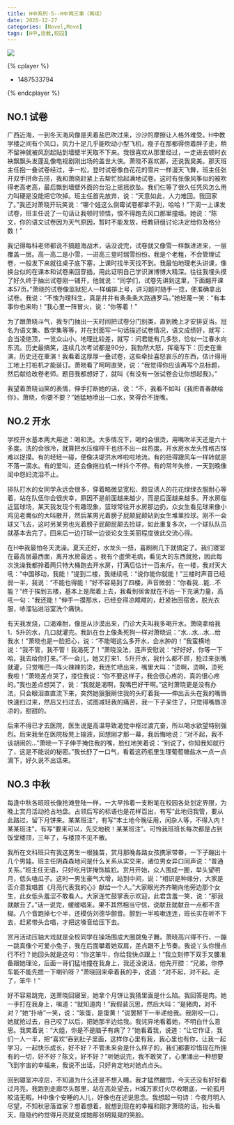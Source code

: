 ```yaml
---
title: H中系列·5--H中两三事（再续）
date: 2020-12-27
categories: [Novel,Move]
tags: [H中,连载,校园]
---
```


![](https://cdn.jsdelivr.net/gh/mumozi/Figure_bed/img/62884926_p0.png)

{% cplayer  %}

  - 1487533794

{% endcplayer %}

## NO.1 试卷

广西近海，一到冬天海风像是夹着盐巴吹过来，沙沙的摩擦让人格外难受。H中教学楼之间有个风口，风力十足几乎能吹动小型飞机，瘦子在那都得傍着胖子走，稍不留神就被风刮起贴到墙壁半天取不下来。我很喜欢从那里经过，一走进去顿时衣袂飘飘头发蓬乱像电视剧刚出场的盖世大侠。萧晓不喜欢那，还说我臭美。那天班主任抱一叠试卷经过，手一松，登时试卷像白花花的雪片一样漫天飞舞，班主任张开双手拼命去捞，我和萧晓赶紧上去帮忙拾起满地试卷。这时有张像风筝似的被吹得老高老高，最后飘到墙壁外面的台沿上摇摇欲坠。我们仨等了很久任凭风怎么用力叫硬是没能把它吹掉。班主任首先放弃，说：“天意如此，人力难回。我回家了。”我还对萧晓开玩笑说：“哪个娃这么倒霉试卷都拿不到，哈哈！”下周一上课发试卷，班主任说了一句话让我顿时领悟，恨不得跑去风口那里撞墙。她说：“陈文，你的语文试卷因为天气原因，暂时不能发放，经教研组讨论决定给你及格分数！”

我记得每科老师都说不搞题海战术，话没说完，试卷就又像雪一样飘进进来，一层覆盖一层。高一高二是小雪，一进高三登时瑞雪纷纷。我是个老粗，不会管理试卷，一般发下来就往桌子底下塞，上课时找半天找不到。我最怕地理老头讲课，像换台似的在课本和试卷来回穿插，用此证明自己学识渊博博大精深。往往我埋头摸了好久终于抽出试卷刚一铺开，他就说：“同学们，试卷先讲到这里，下面翻开课本57页。”萧晓的试卷像监狱犯人一样编排上号，讲习题时随手一捻，便准确拿出试卷。我说：“不愧为理科生，真是井井有条条条大路通罗马。”她轻蔑一笑：“有本事你也来哟！”我心里一阵冒火，说：“你等着！”

为了跟萧晓斗气，我专门抽出一天时间把试卷分门别类，直到晚上才安排妥当。冠名为语文集、数学集等等，并在封面写一句话描述试卷情况，语文成绩好，就写：会当凌绝顶，一览众山小。地理比较差，就写：问君能有几多愁，恰似一江春水向东流。历史最搞笑，连续几次考试都是90分，我勃然大怒，挥毫写下：历史在重演，历史还在重演！我看着这厚厚一叠试卷，这些牵扯喜怒哀乐的东西，估计得用工地上打桩机才能装订。萧晓看了呵呵直笑，说：“我觉得你应该再写个总标题，然后献给改卷老师。题目我都想好了，就叫《有没有一张试卷会让你想起我》。”

我望着萧晓讪笑的表情，伸手打断她的话，说：“不，我看不如叫《我把青春献给你》，萧晓，你要不要？”她猛地喷出一口水，笑得合不拢嘴。

## NO.2 开水

学校开水基本两大用途：喝和洗。大多情况下，喝的会很烫，用嘴吹半天还是六十多度。洗的会很冷，就算把水压缩榨干也挤不出一丝热度。开水房水龙头性格古怪难以捉摸。有的轻轻一碰，便像决堤洪水哗啦啦地流。有的扭得跟风车一样转就是不落一滴水。有的爱叫，还会像拖拉机一样抖个不停。有的常年失修，一天到晚像闺中怨妇流泪不止。

排队打水的女同学永远会很多，穿着略微显宽松、颇显诱人的花花绿绿衣服耐心等着，站在队伍你会很庆幸，原因不是前面越来越少，而是后面越来越多。开水房临近篮球场，某天我发现个有趣现象，篮球常往开水房那边扔，众女生看见球来像小鸡见老鹰似的大叫散开，然后某男光着膀子屁颠屁颠钻到女生堆里捡球。刚不一会球又飞去，这时另某男也光着膀子屁颠屁颠去捡球，如此重复多次，一个球队队员就基本去完了。回来后一边打球一边谈论女生美丽程度彼此交流心得。

在H中我最怕冬天洗澡。夏天还好，水龙头一扭，喜刷刷几下就搞定了。我们寝室在最高层最西面，离开水房最远 。我有个虚荣毛病，看见大的东西就抢，因此每次洗澡我都拎着两只特大桶跑去开水房，打满后估计一百来斤。在一楼，我对天大吼：“中国移动，我能！”提到二楼，我继续吼：“说你能你就能！”三楼时声音已经弱一半，我说：“不能也得能！”好不容易到了四楼，声音微弱：“你看我…能…不能？”终于挨到五楼，基本上是爬着上去，我看到宿舍就在不远一下充满力量，高吼一句：“我还能！”伸手一摸那水，已经变得凉飕飕的，赶紧抬回宿舍，脱光衣服，哧溜钻进浴室洗个痛快。

有天我发烧，口渴难耐，像是从沙漠出来，门诊大夫叫我多喝开水。萧晓拿给我1．5升的水，几口就灌完。我趴在台上像条死狗一样对萧晓说：“水…水…水…给我水！”萧晓也是一脸担心，说：“不能喝这么多开水，会水肿的！”我蛮横地说：“我不管，我不管！我渴死了！”萧晓没法，连声安慰说：“好好好，你等一下哈，我去给你打来。”不一会儿，她又打来1．5升开水，我什么都不顾，抢过来张嘴就灌，只觉嘴巴一阵火辣辣的烫，我连忙喷出来，嘴里大叫：“烫啊，烫啊，烫死我啦！”萧晓差点哭了，搂住我说：“你不要这样子，我会很心疼的，真的很心疼的。”我也差点想哭了，说：“我就是渴啊，我嘴巴好干啊。”这时萧晓更是没有办法，只会眼泪直直流下来，突然她狠狠掰住我的头盯着我——伸出舌头在我的嘴唇快速扫过来，然后又扫过去，试图减轻我的痛苦，我一下子呆住了，只觉得嘴唇凉凉的，甜甜的。

后来不得已才去医院，医生说是高温导致渴觉中枢过渡亢奋，所以喝水欲望特别强烈。后来我坐在医院板凳上输液，回想刚才那一幕，我后悔地说：“对不起，我不该胡闹的…”萧晓一下子伸手掩住我的嘴，脸红地笑着说：“别说了，你知我知就行了，这是不能说的秘密。”我长舒了一口气，看着这药瓶里生理葡萄糖盐水一点一点滴下，好久说不出话来。

## NO.3 中秋

每逢中秋各班班长像抢滩登陆一样，一大早拎着一支粉笔在校园各处划定界限，为晚上赏月活动抢占地盘。占领后写的标语也是花样百出，有写“此地归我管，要从此路过，留下月饼来。某某班注”，有写“本土地今晚征用，闲杂人等，不得入内！某某班注”，有写“要来可以，先交地税！某某班注”。可怜我班班长每次都是占到饭堂楼顶，三年了，与楼顶不见不散。

我所在文科班只有我这男生一根独苗，赏月那晚各路女孩携家带眷，一下子蹦出十几个男娃。班主任阴森森地问是什么关系从实交来，诸位男女异口同声说：“普通关系。”班主任无语，只好吃月饼掩饰尴尬。赏月开始，众人围成一圈，举头望明月，低头嗑瓜子。这时一男生豪气大增，站到中间，说：“相识是种缘分，大家是否介意我唱首《月亮代表我的心》献给一个人。”大家眼光齐齐唰向他旁边那个女生，此女低头羞涩不敢看人。大家连忙鼓掌表示欢迎，此君含羞一笑，说：“那我就献丑了。”话一说完，缓缓唱来。果不其然相当守信，说献丑就献丑一点都不含糊。八个音跑掉七个半，还模仿刘德华颤音。颤到一半咳嗽连连，班长实在听不下去，赶紧带头合唱，才把这嗓音给压下去。

赏月活动压轴大戏就是全校同学在操场围成大圈跳兔子舞。萧晓高兴得不行，一蹦一跳真像个可爱小兔子，我在后面攀着她双肩，差点跟不上节奏。我说丫头你慢点行不行？她回头就是这句：“你这笨牛，你给我快点跟上！”我立刻停下双手叉腰准备跟她理论，后面一哥们猛地撞在我身上，我还没说话，他先开腔：“兄弟，你停车能不能先摁一下喇叭呀？”萧晓回来牵着我的手，说道：“对不起，对不起。走了，笨牛！”

好不容易跳完，送萧晓回寝室，她拿个月饼让我猜里面是什么陷。我回答是肉。她一手打在我身上，嗔道：“就知道肉！”我假装沉思，然后大叫：“是猪肉，对不对？”她“扑哧”一笑，说：“笨蛋，是蛋黄！”说罢掰下一半递给我。我刚咬一口，她就抢过去，自己咬了以后，把她那半边给我。我诧异地看着她，不明白什么意思。我笑着说：“大姐，你是不是脑子有病了？”她看着我，说道：“让它作证，我们一人一半，把“喜欢”吞到肚子里面，这样你心里有我，我心里也有你，让我一起学习，一起快乐成长，好不好？不管未来会是什么样子的，我们都要珍惜现在所拥有的一切，好不好？陈文，好不好？”听她说完，我不敢笑了，心里涌出一种想要飞到宇宙的幸福来，我说不出话，只好肯定地对她点点头。

回到寝室冲凉后，不知道为什么还是不想入睡。我才猛然醒悟，今天还没有好好看过月亮。我跑到走廊尽头那里，站在高处望去，H城万家灯火尽收眼底，一轮孤月皎洁无暇。H中像个安睡的人儿，好像也在述说思念。我想起一句诗：今夜月明人尽望，不知秋思落谁家？想着想着，就想到现在的幸福和刚才萧晓的话，抬头看天，隐隐约约觉得月亮就变成她那张明晃晃的笑脸。